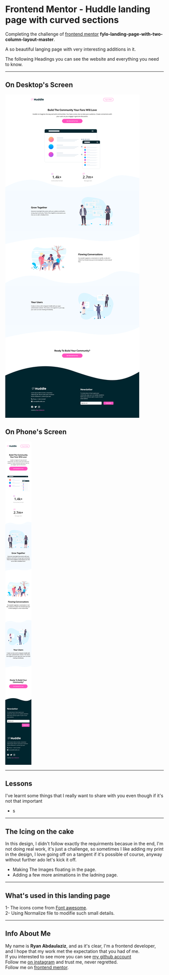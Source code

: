 # Frontend Mentor - Huddle landing page with curved sections
Completing the challenge of [frontend mentor]() **fylo-landing-page-with-two-column-layout-master**.

A so beautiful langing page with very interesting additions in it.

The following Headings you can see the website and everything you need to know.
___
## On Desktop's Screen
<img src="./Screenshot 2024-02-05 at 11-20-03 Frontend Mentor Huddle landing page with curved sections.png"/>

## On Phone's Screen
<img src="./Screen Shot 2024-02-05 at 11.20.27.png"/>

___
## Lessons
I've learnt some things that I really want to share with you even though if it's not that important
- s
___
## The Icing on the cake
In this design, I didn't follow exactly the requirments becasue in the end, I'm not doing real work, it's just a challenge, so sometimes I like adding my print in the design, I love going off on a tangent if it's possible of course, anyway without further ado let's kick it off.
- Making The Images floating in the page.
- Adding a few more animations in the ladning page. 
___
## What's used in this landing page
1- The icons come from [Font awesome]().  
2- Using Normalize file to modifie such small details.  
___
## Info About Me
My name is **Ryan Abdaulaziz**, and as it's clear, I'm a frontend developer, and I hope that my work met the expectation that you had of me.  
If you interested to see more you can see [my github account](https://github.com/RyanAbdaul)  
Follow me [on instagram](https://www.instagram.com/ryan.abdaul/) and trust me, never regretted.  
Follow me on [frontend mentor](https://www.frontendmentor.io/profile/RyanAbdaul).  